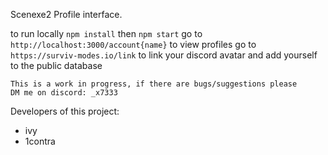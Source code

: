 Scenexe2 Profile interface.

to run locally `npm install`
then `npm start`
go to `http://localhost:3000/account{name}` to view profiles 
go to `https://surviv-modes.io/link` to link your discord avatar and add yourself to the public database

```
This is a work in progress, if there are bugs/suggestions please 
DM me on discord: _x7333
```

Developers of this project:
- ivy
- 1contra

